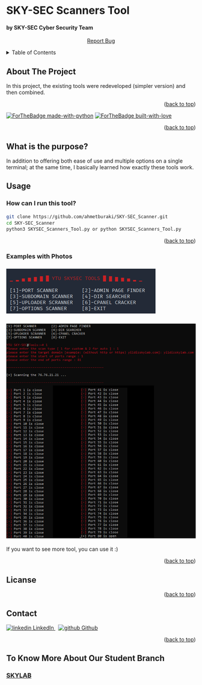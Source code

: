<a name="readme-top"></a>

# SKY-SEC Scanners Tool
#### by SKY-SEC Cyber Security Team 


<div align="center">
    <p align="center">
        <a href="mailto:ahmetimalf2@gmail.com">Report Bug</a>
    </p>
</div>


<details>
  <summary>Table of Contents</summary>
  <ol>
    <li>
      <a href="#about-the-project">About The Project</a>
      <ul>
        <li><a href="what-is-the-purpose">What Is The Purpose?</a></li>
      </ul>
    </li>
    <li>
      <a href="#getting-started">Getting Started</a>
      <ul>
        <li><a href="#installation">Installation</a></li>
      </ul>
    </li>
    <li><a href="#usage">Usage</a></li>
        <a href="#getting-started">How can I run this tool?</a>
        <a href="#getting-started">Examples with Photos</a>    
    <li><a href="#license">License</a></li>
    <li><a href="#contact">Contact</a></li>
    <li><a href="#contact">To Know More About Us</a></li>    
  </ol>
</details>

## About The Project

In this project, the existing tools were redeveloped (simpler version) and then combined.

<p align="right">(<a href="#readme-top">back to top</a>)</p>

[![ForTheBadge made-with-python](http://ForTheBadge.com/images/badges/made-with-python.svg)](https://www.python.org/)
[![ForTheBadge built-with-love](http://ForTheBadge.com/images/badges/built-with-love.svg)](https://GitHub.com/ahmetburaki/)

<p align="right">(<a href="#readme-top">back to top</a>)</p>

## What is the purpose?
In addition to offering both ease of use and multiple options on a single terminal; at the same time, I basically learned how exactly these tools work.

## Usage

### How can I run this tool?

```bash 
git clone https://github.com/ahmetburaki/SKY-SEC_Scanner.git
cd SKY-SEC_Scanner
python3 SKYSEC_Scanners_Tool.py or python SKYSEC_Scanners_Tool.py
```
<p align="right">(<a href="#readme-top">back to top</a>)</p>

### Examples with Photos

### ![mode_selection](https://github.com/ahmetburaki/SKY-SEC_Scanner/blob/main/Examples_with_Photos/mode_selection.png)
### ![port_scanner](https://github.com/ahmetburaki/SKY-SEC_Scanner/blob/main/Examples_with_Photos/port_scanner.png)

If you want to see more tool, you can use it :)

<p align="right">(<a href="#readme-top">back to top</a>)</p>

## Licanse

<p align="right">(<a href="#readme-top">back to top</a>)</p>

## Contact
<p>
  <a href="https://www.linkedin.com/in/ahmetburakimal" rel="nofollow noreferrer">
    <img src="https://i.stack.imgur.com/gVE0j.png" alt="linkedin"> LinkedIn
  </a> &nbsp; 
  <a href="https://github.com/ahmetburaki" rel="nofollow noreferrer">
    <img src="https://i.stack.imgur.com/tskMh.png" alt="github"> Github
  </a>
</p>

<p align="right">(<a href="#readme-top">back to top</a>)</p>

## To Know More About Our Student Branch 
### [SKYLAB](http://yildizskylab.com/ "SKY LAB Homepage")
